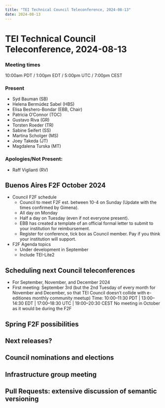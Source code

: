 ```yaml
---
title: "TEI Technical Council Teleconference, 2024-08-13"
date: 2024-08-13
---
```

# TEI Technical Council Teleconference, 2024-08-13
### Meeting times


10:00am PDT / 1:00pm EDT / 5:00pm UTC / 7:00pm CEST
### Present


* Syd Bauman (SB)
* Helena Bermúdez Sabel (HBS)
* Elisa Beshero-Bondar (EBB, Chair)
* Patricia O’Connor (TOC)
* Gustavo Riva (GR)
* Torsten Roeder (TR)
* Sabine Seifert (SS)
* Martina Scholger (MS)
* Joey Takeda (JT)
* Magdalena Turska (MT)

### Apologies/Not Present:

* Raff Viglianti (RV)

## Buenos Aires F2F October 2024

* Council F2F schedule
    + Council to meet F2F est. between 10-4 on Sunday (Update with the times confirmed by Gimena).
    + All day on Monday
    + Half a day on Tuesday (even if not everyone present).
    + EBB has created a template of an official formal letter to submit to your institution for reimbursement.
    + Register for conference, tick box as Council member. Pay if you think your institution will support.
* F2F Agenda topics
    + Under development in September
    + Include TEI-Lite2

## Scheduling next Council teleconferences

* For September, November, and December 2024
* First meeting: September 3rd (but the 2nd Tuesday of every month for November and December, so that TEI Council doesn’t collide with e-editiones monthly community meetup)
Time: 10:00–11:30 PDT \| 13:00–14:30 EDT \| 17:00–18:30 UTC \| 19:00–20:30 CEST
No meeting in October as it would be during the F2F

## Spring F2F possibilities

## Next releases?

## Council nominations and elections

## Infrastructure group meeting

## Pull Requests: extensive discussion of semantic versioning

